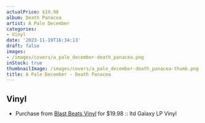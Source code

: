```yaml
---
actualPrice: $19.98
album: Death Panacea
artist: A Pale December
categories:
- Vinyl
date: '2023-11-19T16:34:13'
draft: false
images:
- /images/covers/a_pale_december-death_panacea.png
inStock: true
thumbnailImage: /images/covers/a_pale_december-death_panacea-thumb.png
title: A Pale December - Death Panacea
---
```


## Vinyl
* Purchase from [Blast Beats Vinyl](https://blastbeatsvinyl.com/products/a-pale-december-death-panacea-ltd-galaxy-lp-vinyl) for $19.98 :: ltd Galaxy LP Vinyl
